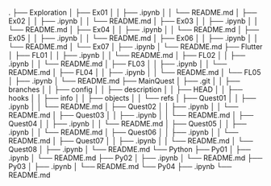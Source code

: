 
.
├── Exploration
│   ├── Ex01
│   │   ├── .ipynb
│   │   └── README.md
│   ├── Ex02
│   │   ├── .ipynb
│   │   └── README.md
│   ├── Ex03
│   │   ├── .ipynb
│   │   └── README.md
│   ├── Ex04
│   │   ├── .ipynb
│   │   └── README.md
│   ├── Ex05
│   │   ├── .ipynb
│   │   └── README.md
│   ├── Ex06
│   │   ├── .ipynb
│   │   └── README.md
│   └── Ex07
│       ├── .ipynb
│       └── README.md
├── Flutter
│   ├── FL01
│   │   ├── .ipynb
│   │   └── README.md
│   ├── FL02
│   │   ├── .ipynb
│   │   └── README.md
│   ├── FL03
│   │   ├── .ipynb
│   │   └── README.md
│   ├── FL04
│   │   ├── .ipynb
│   │   └── README.md
│   └── FL05
│       ├── .ipynb
│       └── README.md
├── MainQuest
│   ├── .git
│   │   ├── branches
│   │   ├── config
│   │   ├── description
│   │   ├── HEAD
│   │   ├── hooks
│   │   ├── info
│   │   ├── objects
│   │   └── refs
│   ├── Quest01
│   │   ├── .ipynb
│   │   └── README.md
│   ├── Quest02
│   │   ├── .ipynb
│   │   └── README.md
│   ├── Quest03
│   │   ├── .ipynb
│   │   └── README.md
│   ├── Quest04
│   │   ├── .ipynb
│   │   └── README.md
│   ├── Quest05
│   │   ├── .ipynb
│   │   └── README.md
│   ├── Quest06
│   │   ├── .ipynb
│   │   └── README.md
│   ├── Quest07
│   │   ├── .ipynb
│   │   └── README.md
│   └── Quest08
│       ├── .ipynb
│       └── README.md
└── Python
    ├── Py01
    │   ├── .ipynb
    │   └── README.md
    ├── Py02
    │   ├── .ipynb
    │   └── README.md
    ├── Py03
    │   ├── .ipynb
    │   └── README.md
    └── Py04
        ├── .ipynb
        └── README.md
